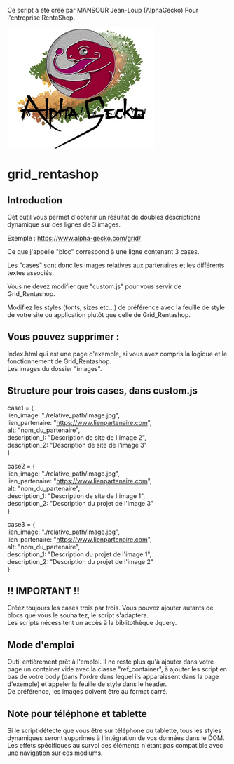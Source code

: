 Ce script à été créé par MANSOUR Jean-Loup (AlphaGecko) Pour l'entreprise RentaShop.

![Screenshot](./images/logo.jpg)

# grid_rentashop

## Introduction

Cet outil vous permet d'obtenir un résultat de doubles descriptions dynamique sur des lignes de 3 images. 

Exemple : https://www.alpha-gecko.com/grid/

Ce que j'appelle "bloc" correspond à une ligne contenant 3 cases. 

Les "cases" sont donc les images relatives aux partenaires et les différents textes associés. 

Vous ne devez modifier que "custom.js" pour vous servir de Grid_Rentashop. 

Modifiez les styles (fonts, sizes etc...) de préférence avec la feuille de style de votre site ou application plutôt que celle de Grid_Rentashop. 

## Vous pouvez supprimer :

Index.html qui est une page d'exemple, si vous avez compris la logique et le fonctionnement de Grid_Rentashop.  
Les images du dossier "images".

## Structure pour trois cases, dans custom.js

case1 = {  
    lien_image: "./relative_path/image.jpg",  
    lien_partenaire: "https://www.lienpartenaire.com",  
    alt: "nom_du_partenaire",   
    description_1: "Description de site de l'image 2",  
    description_2: "Description de site de l'image 3"  
}  

case2 = {  
    lien_image: "./relative_path/image.jpg",  
    lien_partenaire: "https://www.lienpartenaire.com",  
    alt: "nom_du_partenaire",   
    description_1: "Description de site de l'image 1",   
    description_2: "Description du projet de l'image 3"  
}  

case3 = {  
    lien_image: "./relative_path/image.jpg",  
    lien_partenaire: "https://www.lienpartenaire.com",  
    alt: "nom_du_partenaire",    
    description_1: "Description du projet de l'image 1",   
    description_2: "Description du projet de l'image 2"  
}  

## !! IMPORTANT !!

Créez toujours les cases trois par trois. Vous pouvez ajouter autants de blocs que vous le souhaitez, le script s'adaptera.  
Les scripts nécessitent un accès à la biblitothèque Jquery.

## Mode d'emploi 

Outil entièrement prêt à l'emploi. Il ne reste plus qu'à ajouter dans votre page un container vide avec la classe "ref_container", à ajouter les script en bas de votre body (dans l'ordre dans lequel ils apparaissent dans la page d'exemple) et appeler la feuille de style dans le header.  
De préférence, les images doivent être au format carré.



## Note pour téléphone et tablette 

Si le script détecte que vous être sur téléphone ou tablette, tous les styles dynamiques seront supprimés à l'intégration de vos données dans le DOM. Les effets spécifiques au survol des éléments n'étant pas compatible avec une navigation sur ces mediums.

